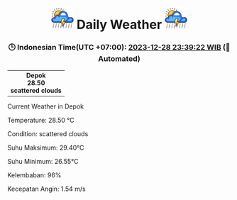 # <h1 align=center><img height=50 src=images/cloud.png> Daily Weather <img height=50 src=images/cloud.png></h1>
<h3 align=center>🕒 Indonesian Time(UTC +07:00): <u>2023-12-28 23:39:22 WIB</u> (🤖Automated)</h3>

<table align=center>
<tr>
<td align=center><b>Depok</b><br><b>28.50</b><br><b>scattered clouds</b></td>
</tr>
</table>

Current Weather in Depok

Temperature: 28.50 °C

Condition: scattered clouds

Suhu Maksimum: 29.40°C

Suhu Minimum: 26.55°C

Kelembaban: 96%

Kecepatan Angin: 1.54 m/s

